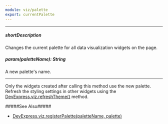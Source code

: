 ```yaml
---
module: viz/palette
export: currentPalette
---
```

---
##### shortDescription
Changes the current palette for all data visualization widgets on the page.

##### param(paletteName): String
A new palette's name.

---
Only the widgets created after calling this method use the new palette. Refresh the styling settings in other widgets using the [DevExpress.viz.refreshTheme()](/api-reference/50%20Common/utils/viz/3%20Methods/refreshTheme().md '/Documentation/ApiReference/Common/utils/viz/Methods/#refreshTheme') method.

#####See Also#####
- [DevExpress.viz.registerPalette(paletteName, palette)](/api-reference/50%20Common/utils/viz/3%20Methods/registerPalette(paletteName_palette).md '/Documentation/ApiReference/Common/utils/viz/Methods/#registerPalettepaletteName_palette')